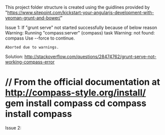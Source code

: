 This project folder structure is created using the guidlines provided by 
"https://www.sitepoint.com/kickstart-your-angularjs-development-with-yeoman-grunt-and-bower/"

Issue 1: If "grunt serve" not started successfully because of below reason
    Warning: Running "compass:server" (compass) task
    Warning: not found: compass Use --force to continue.
    
    Aborted due to warnings.
Solution: http://stackoverflow.com/questions/28474762/grunt-serve-not-working-compass-error

// From the official documentation at http://compass-style.org/install/
gem install compass
cd <myproject>
compass install compass
========================    
Issue 2: